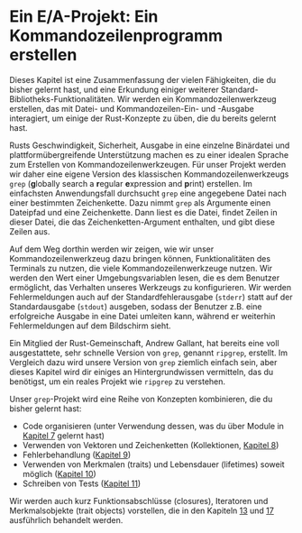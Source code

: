 # Ein E/A-Projekt: Ein Kommandozeilenprogramm erstellen

Dieses Kapitel ist eine Zusammenfassung der vielen Fähigkeiten, die du bisher
gelernt hast, und eine Erkundung einiger weiterer
Standard-Bibliotheks-Funktionalitäten. Wir werden ein Kommandozeilenwerkzeug
erstellen, das mit Datei- und Kommandozeilen-Ein- und -Ausgabe interagiert, um
einige der Rust-Konzepte zu üben, die du bereits gelernt hast.

Rusts Geschwindigkeit, Sicherheit, Ausgabe in eine einzelne Binärdatei und
plattformübergreifende Unterstützung machen es zu einer idealen Sprache zum
Erstellen von Kommandozeilenwerkzeugen. Für unser Projekt werden wir daher eine
eigene Version des klassischen Kommandozeilenwerkzeugs `grep` (**g**lobally
search a **r**egular **e**xpression and **p**rint) erstellen. Im einfachsten
Anwendungsfall durchsucht `grep` eine angegebene Datei nach einer bestimmten
Zeichenkette. Dazu nimmt `grep` als Argumente einen Dateipfad und eine
Zeichenkette. Dann liest es die Datei, findet Zeilen in dieser Datei, die das
Zeichenketten-Argument enthalten, und gibt diese Zeilen aus.

Auf dem Weg dorthin werden wir zeigen, wie wir unser Kommandozeilenwerkzeug
dazu bringen können, Funktionalitäten des Terminals zu nutzen, die viele
Kommandozeilenwerkzeuge nutzen. Wir werden den Wert einer Umgebungsvariablen
lesen, die es dem Benutzer ermöglicht, das Verhalten unseres Werkzeugs zu
konfigurieren. Wir werden Fehlermeldungen auch auf der Standardfehlerausgabe
(`stderr`) statt auf der Standardausgabe (`stdout`) ausgeben, sodass der
Benutzer z.B. eine erfolgreiche Ausgabe in eine Datei umleiten kann, während er
weiterhin Fehlermeldungen auf dem Bildschirm sieht.

Ein Mitglied der Rust-Gemeinschaft, Andrew Gallant, hat bereits eine voll
ausgestattete, sehr schnelle Version von `grep`, genannt `ripgrep`, erstellt.
Im Vergleich dazu wird unsere Version von `grep` ziemlich einfach sein, aber
dieses Kapitel wird dir einiges an Hintergrundwissen vermitteln, das du
benötigst, um ein reales Projekt wie `ripgrep` zu verstehen.

Unser `grep`-Projekt wird eine Reihe von Konzepten kombinieren, die du bisher
gelernt hast:

* Code organisieren (unter Verwendung dessen, was du über Module in [Kapitel
  7][ch7] gelernt hast)
* Verwenden von Vektoren und Zeichenketten (Kollektionen, [Kapitel 8][ch8])
* Fehlerbehandlung ([Kapitel 9][ch9])
* Verwenden von Merkmalen (traits) und Lebensdauer (lifetimes) soweit möglich
  ([Kapitel 10][ch10])
* Schreiben von Tests ([Kapitel 11][ch11])

Wir werden auch kurz Funktionsabschlüsse (closures), Iteratoren und
Merkmalsobjekte (trait objects) vorstellen, die in den Kapiteln [13][ch13] und
[17][ch17] ausführlich behandelt werden.

[ch7]: ch07-00-managing-growing-projects-with-packages-crates-and-modules.html
[ch8]: ch08-00-common-collections.html
[ch9]: ch09-00-error-handling.html
[ch10]: ch10-00-generics.html
[ch11]: ch11-00-testing.html
[ch13]: ch13-00-functional-features.html
[ch17]: ch17-00-oop.html
